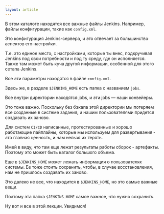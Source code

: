 ```yaml
---
layout: article
---
```

В этом каталоге находятся все важные файлы Jenkins. Например, файлы конфигурации, такие как `config.xml`.

Это конфигурация Jenkins-сервера, и это отвечает за большинство аспектов его настройки.

Т.е. это единое место, с настройками, которые ты внес, подкручивая Jenkins под свои потребности и под ту среду, где он исполняется. Также там может быть куча другой информации, особенной для этого сетапа Jenkins.

Все эти параметры находятся в файле `config.xml`.

Здесь же, в разделе `$JENKINS_HOME` есть папка с названием `jobs`.

Все внутри директории находятся jobs, и эти jobs — наши конвейеры.

Это тоже важно. Поскольку без бэкапа этой директории мы потеряем все созданные в системе задания, и нашим пользователями придется создавать их заново.

Для систем `CI/CD` написанные, протестированные и хорошо работающие пайплайны, которые мы используем для развертывания - это главная ценность, и нам нельзя их терять.

Имей в виду, что там еще лежат результаты работы сборок - артефакты. Поэтому это может быть каталог большого объема.

Еще в `$JENKINS_HOME` может лежать информация о пользователях системы. Ее тоже стоить сохранить, чтобы, в случае восстановления, нам не пришлось создавать их заново.

Это далеко не все, что находится в `$JENKINS_HOME`, но это самые важные вещи.

Поэтому эта папка `$JENKINS_HOME` самое важное, что нужно сохранить.

Ну вот и все в этой лекции.
Увидимся!
